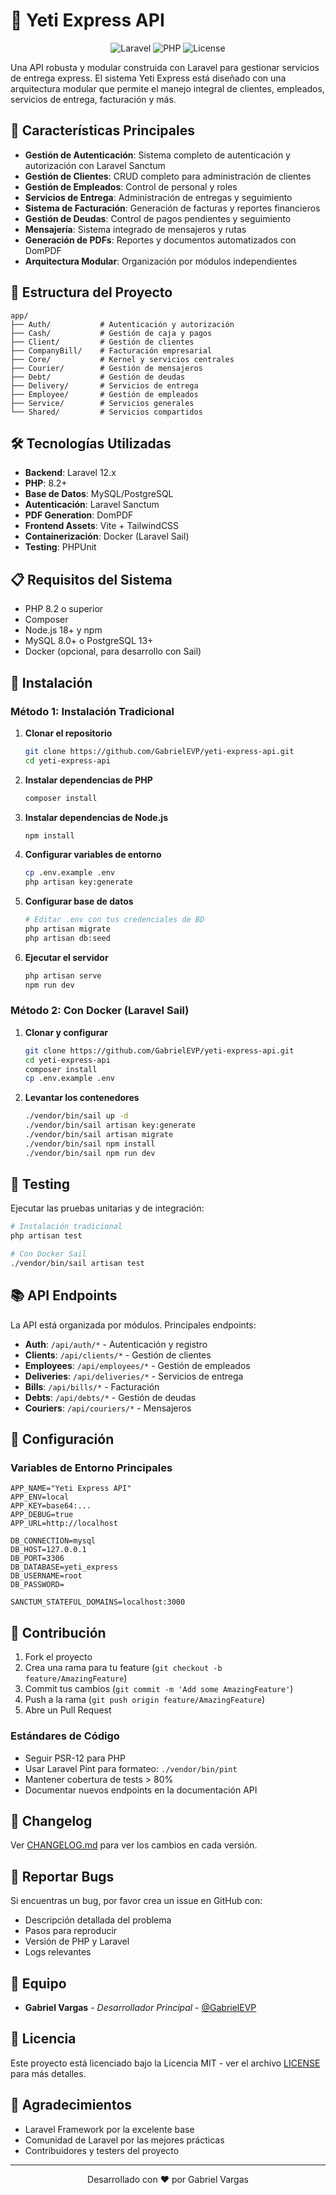 # 🐾 Yeti Express API

<p align="center">
  <img src="https://img.shields.io/badge/Laravel-12.x-red?style=for-the-badge&logo=laravel" alt="Laravel">
  <img src="https://img.shields.io/badge/PHP-8.2+-blue?style=for-the-badge&logo=php" alt="PHP">
  <img src="https://img.shields.io/badge/License-MIT-green?style=for-the-badge" alt="License">
</p>

Una API robusta y modular construida con Laravel para gestionar servicios de entrega express. El sistema Yeti Express está diseñado con una arquitectura modular que permite el manejo integral de clientes, empleados, servicios de entrega, facturación y más.

## 🚀 Características Principales

- **Gestión de Autenticación**: Sistema completo de autenticación y autorización con Laravel Sanctum
- **Gestión de Clientes**: CRUD completo para administración de clientes
- **Gestión de Empleados**: Control de personal y roles
- **Servicios de Entrega**: Administración de entregas y seguimiento
- **Sistema de Facturación**: Generación de facturas y reportes financieros
- **Gestión de Deudas**: Control de pagos pendientes y seguimiento
- **Mensajería**: Sistema integrado de mensajeros y rutas
- **Generación de PDFs**: Reportes y documentos automatizados con DomPDF
- **Arquitectura Modular**: Organización por módulos independientes

## 📁 Estructura del Proyecto

```
app/
├── Auth/           # Autenticación y autorización
├── Cash/           # Gestión de caja y pagos
├── Client/         # Gestión de clientes
├── CompanyBill/    # Facturación empresarial
├── Core/           # Kernel y servicios centrales
├── Courier/        # Gestión de mensajeros
├── Debt/           # Gestión de deudas
├── Delivery/       # Servicios de entrega
├── Employee/       # Gestión de empleados
├── Service/        # Servicios generales
└── Shared/         # Servicios compartidos
```

## 🛠️ Tecnologías Utilizadas

- **Backend**: Laravel 12.x
- **PHP**: 8.2+
- **Base de Datos**: MySQL/PostgreSQL
- **Autenticación**: Laravel Sanctum
- **PDF Generation**: DomPDF
- **Frontend Assets**: Vite + TailwindCSS
- **Containerización**: Docker (Laravel Sail)
- **Testing**: PHPUnit

## 📋 Requisitos del Sistema

- PHP 8.2 o superior
- Composer
- Node.js 18+ y npm
- MySQL 8.0+ o PostgreSQL 13+
- Docker (opcional, para desarrollo con Sail)

## 🚀 Instalación

### Método 1: Instalación Tradicional

1. **Clonar el repositorio**
   ```bash
   git clone https://github.com/GabrielEVP/yeti-express-api.git
   cd yeti-express-api
   ```

2. **Instalar dependencias de PHP**
   ```bash
   composer install
   ```

3. **Instalar dependencias de Node.js**
   ```bash
   npm install
   ```

4. **Configurar variables de entorno**
   ```bash
   cp .env.example .env
   php artisan key:generate
   ```

5. **Configurar base de datos**
   ```bash
   # Editar .env con tus credenciales de BD
   php artisan migrate
   php artisan db:seed
   ```

6. **Ejecutar el servidor**
   ```bash
   php artisan serve
   npm run dev
   ```

### Método 2: Con Docker (Laravel Sail)

1. **Clonar y configurar**
   ```bash
   git clone https://github.com/GabrielEVP/yeti-express-api.git
   cd yeti-express-api
   composer install
   cp .env.example .env
   ```

2. **Levantar los contenedores**
   ```bash
   ./vendor/bin/sail up -d
   ./vendor/bin/sail artisan key:generate
   ./vendor/bin/sail artisan migrate
   ./vendor/bin/sail npm install
   ./vendor/bin/sail npm run dev
   ```

## 🧪 Testing

Ejecutar las pruebas unitarias y de integración:

```bash
# Instalación tradicional
php artisan test

# Con Docker Sail
./vendor/bin/sail artisan test
```

## 📚 API Endpoints

La API está organizada por módulos. Principales endpoints:

- **Auth**: `/api/auth/*` - Autenticación y registro
- **Clients**: `/api/clients/*` - Gestión de clientes
- **Employees**: `/api/employees/*` - Gestión de empleados
- **Deliveries**: `/api/deliveries/*` - Servicios de entrega
- **Bills**: `/api/bills/*` - Facturación
- **Debts**: `/api/debts/*` - Gestión de deudas
- **Couriers**: `/api/couriers/*` - Mensajeros

## 🔧 Configuración

### Variables de Entorno Principales

```env
APP_NAME="Yeti Express API"
APP_ENV=local
APP_KEY=base64:...
APP_DEBUG=true
APP_URL=http://localhost

DB_CONNECTION=mysql
DB_HOST=127.0.0.1
DB_PORT=3306
DB_DATABASE=yeti_express
DB_USERNAME=root
DB_PASSWORD=

SANCTUM_STATEFUL_DOMAINS=localhost:3000
```

## 🤝 Contribución

1. Fork el proyecto
2. Crea una rama para tu feature (`git checkout -b feature/AmazingFeature`)
3. Commit tus cambios (`git commit -m 'Add some AmazingFeature'`)
4. Push a la rama (`git push origin feature/AmazingFeature`)
5. Abre un Pull Request

### Estándares de Código

- Seguir PSR-12 para PHP
- Usar Laravel Pint para formateo: `./vendor/bin/pint`
- Mantener cobertura de tests > 80%
- Documentar nuevos endpoints en la documentación API

## 📝 Changelog

Ver [CHANGELOG.md](CHANGELOG.md) para ver los cambios en cada versión.

## 🐛 Reportar Bugs

Si encuentras un bug, por favor crea un issue en GitHub con:
- Descripción detallada del problema
- Pasos para reproducir
- Versión de PHP y Laravel
- Logs relevantes

## 👥 Equipo

- **Gabriel Vargas** - *Desarrollador Principal* - [@GabrielEVP](https://github.com/GabrielEVP)

## 📄 Licencia

Este proyecto está licenciado bajo la Licencia MIT - ver el archivo [LICENSE](LICENSE) para más detalles.

## 🙏 Agradecimientos

- Laravel Framework por la excelente base
- Comunidad de Laravel por las mejores prácticas
- Contribuidores y testers del proyecto

---

<p align="center">
  Desarrollado con ❤️ por Gabriel Vargas
</p>
